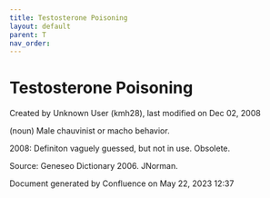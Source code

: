 ```yaml
---
title: Testosterone Poisoning
layout: default
parent: T
nav_order:
---
```


# Testosterone Poisoning

Created by  Unknown User (kmh28), last modified on Dec 02, 2008

(noun) Male chauvinist or macho behavior.

2008: Definiton vaguely guessed, but not in use. Obsolete.

Source: Geneseo Dictionary 2006. JNorman.

Document generated by Confluence on May 22, 2023 12:37


